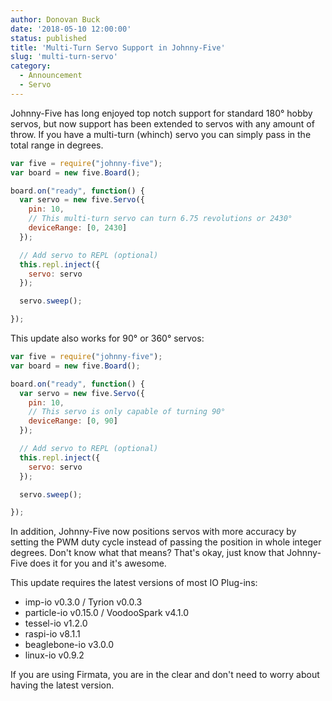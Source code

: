```yaml
---
author: Donovan Buck
date: '2018-05-10 12:00:00'
status: published
title: 'Multi-Turn Servo Support in Johnny-Five'
slug: 'multi-turn-servo'
category:
  - Announcement
  - Servo
---
```


Johnny-Five has long enjoyed top notch support for standard 180° hobby servos, but now support has been extended to servos with any amount of throw. If you have a multi-turn (whinch) servo you can simply pass in the total range in degrees. 

```javascript
var five = require("johnny-five");
var board = new five.Board();

board.on("ready", function() {
  var servo = new five.Servo({
    pin: 10,
    // This multi-turn servo can turn 6.75 revolutions or 2430°
    deviceRange: [0, 2430]
  });

  // Add servo to REPL (optional)
  this.repl.inject({
    servo: servo
  });

  servo.sweep();

});
```

This update also works for 90° or 360° servos:

```javascript
var five = require("johnny-five");
var board = new five.Board();

board.on("ready", function() {
  var servo = new five.Servo({
    pin: 10,
    // This servo is only capable of turning 90°
    deviceRange: [0, 90]
  });

  // Add servo to REPL (optional)
  this.repl.inject({
    servo: servo
  });

  servo.sweep();

});
```

In addition, Johnny-Five now positions servos with more accuracy by setting the PWM duty cycle instead of passing the position in whole integer degrees. Don't know what that means? That's okay, just know that Johnny-Five does it for you and it's awesome.

This update requires the latest versions of most IO Plug-ins:

* imp-io v0.3.0 / Tyrion v0.0.3
* particle-io v0.15.0 / VoodooSpark v4.1.0
* tessel-io v1.2.0
* raspi-io v8.1.1
* beaglebone-io v3.0.0
* linux-io v0.9.2

If you are using Firmata, you are in the clear and don't need to worry about having the latest version.
